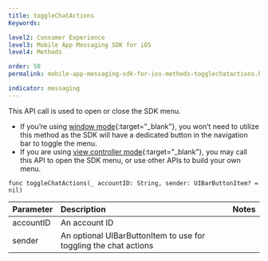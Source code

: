 ```yaml
---
title: toggleChatActions
Keywords:

level2: Consumer Experience
level3: Mobile App Messaging SDK for iOS
level4: Methods

order: 50
permalink: mobile-app-messaging-sdk-for-ios-methods-togglechatactions.html

indicator: messaging
---
```


This API call is used to open or close the SDK menu. 

* If you’re using [window mode](consumer-experience-ios-sdk-showconversation.html){:target="_blank"}, you won’t need to utilize this method as the SDK will have a dedicated button in the navigation bar to toggle the menu. 
* If you are using [view controller mode](consumer-experience-ios-sdk-showconversation.html){:target="_blank"}, you may call this API to open the SDK menu, or use other APIs to build your own menu. 

`func toggleChatActions(_ accountID: String, sender: UIBarButtonItem? = nil)`

| Parameter | Description | Notes |
| :--- | :--- | :--- |
| accountID | An account ID |
| sender | An optional UIBarButtonItem to use for toggling the chat actions |